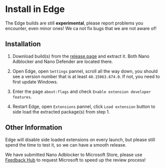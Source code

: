 # Install in Edge

The Edge builds are still **experimental**, please report problems you
encounter, even minor ones! We ca not fix bugs that we are not aware of!

## Installation

1. Download build(s) from the
   [release page](https://github.com/NanoAdblocker/NanoCore/releases) and
   extract it. Both Nano Adblocker and Nano Defender are located there.

2. Open Edge, open `Settings` pannel, scroll all the way down, you should see
   a version number that is at least `40.15063.674.0`. If not, you need to
   first update Windows. 

3. Enter the page `about:flags` and check `Enable extension developer features`.

4. Restart Edge, open `Extensions` pannel, click `Load extension` button to side
   load the extracted package(s) from step 1.

## Other Information

Edge will disable side loaded extensions on every launch, but please still
spend the time to test it, so we can have a smooth release.

We have submitted Nano Adblocker to Microsoft Store, please use
[Feedback Hub](https://developer.microsoft.com/en-us/microsoft-edge/extensions/requests/)
to request Microsoft to speed up the review process!
